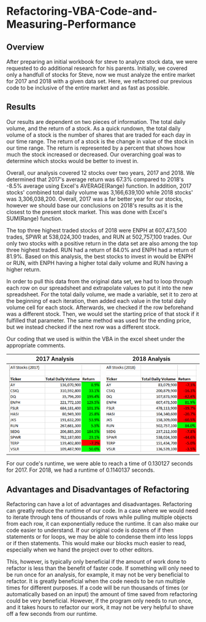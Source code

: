 # Refactoring-VBA-Code-and-Measuring-Performance

## Overview
After preparing an initial workbook for steve to analyze stock data, we were requested to do additional research for his parents. 
Initially, we covered only a handfull of stocks for Steve, now we must analyze the entire market for 2017 and 2018 with a given data set. Here, we refactored our previous
code to be inclusive of the entire market and as fast as possible. 

## Results
Our results are dependent on two pieces of information. The total daily volume, and the return of a stock. As a quick rundown, the total daily volume of a stock
is the number of shares that are traded for each day in our time range. The return of a stock is the change in value of the stock in our time range. The return is 
represented by a percent that shows how much the stock increased or decreased. Our overarching goal was to determine which stocks would be better to invest in.

Overall, our analysis covered 12 stocks over two years, 2017 and 2018. We determined that 2017's average return was 67.3% compared to 2018's
-8.5% average using Excel's AVERAGE(Range) function. In addition, 2017 stocks' combined total daily volume was 3,166,639,100 while 2018 stocks' was 3,306,038,200. Overall, 2017 was a far better year for our stocks,
however we should base our conclusions on 2018's results as it is the closest to the present stock market. This was done with Excel's SUM(Range) function. 

The top three highest traded stocks of 2018 were ENPH at 607,473,500 trades, SPWR at 538,024,300 trades, and RUN at 502,757,100 trades. Our only two stocks with a 
positive return in the data set are also among the top three highest traded. RUN had a return of 84.0% and ENPH had a return of 81.9%. Based on this analysis, the best 
stocks to invest in would be ENPH or RUN, with ENPH having a higher total daily volume and RUN having a higher return. 

In order to pull this data from the original data set, we had to loop through each row on our spreadsheet and extrapolate values to put it into the new spreadsheet. For the total daily volume, we made a variable, set it to zero at the beginning of each iteration, then added each value in the total daily volume cell for each stock. Afterwards, we checked if the row beforehand was a different stock. Then, we would set the starting price of that stock if it fulfilled that parameter. The same method was used for the ending price, but we instead checked if the next row was a different stock. 

Our coding that we used is within the VBA in the excel sheet under the appropriate comments. 


2017 Analysis             |  2018 Analysis
:-------------------------:|:-------------------------:
![image](https://github.com/KalebGordon/Refactoring-VBA-Code-and-Measuring-Performance/blob/main/Resources/VBA_Challenge_2017.PNG)  |  ![image](https://github.com/KalebGordon/Refactoring-VBA-Code-and-Measuring-Performance/blob/main/Resources/VBA_Challenge_2018.PNG)


For our code's runtime, we were able to reach a time of 0.130127 seconds for 2017. For 2018, we had a runtime of 0.1140137 seconds. 

## Advantages and Disadvantages of Refactoring
Refactoring can have a lot of advantages and disadvantages. Refactoring can greatly reduce the runtime of our code. In a case where we would need to iterate through tens of thousands of rows while pulling multiple objects from each row, it can exponentially reduce the runtime. It can also make our code easier to understand. If our original code is dozens of if then statements or for loops, we may be able to condense them into less lopps or if then statements. This would make our blocks much easier to read, especially when we hand the project over to other editors. 

This, however, is typically only beneficial if the amount of work done to refactor is less than the benefit of faster code. If something will only need to be run once for an analysis, for example, it may not be very beneficial to refactor. It is greatly beneficial when the code needs to be run multiple times for different purposes. If a code will be run thousands of times (or automatically based on an input) the amount of time saved from refactoring could be very beneficial. However, if the program only needs to run once, and it takes hours to refactor our work, it may not be very helpful to shave off a few seconds from our runtime.  


